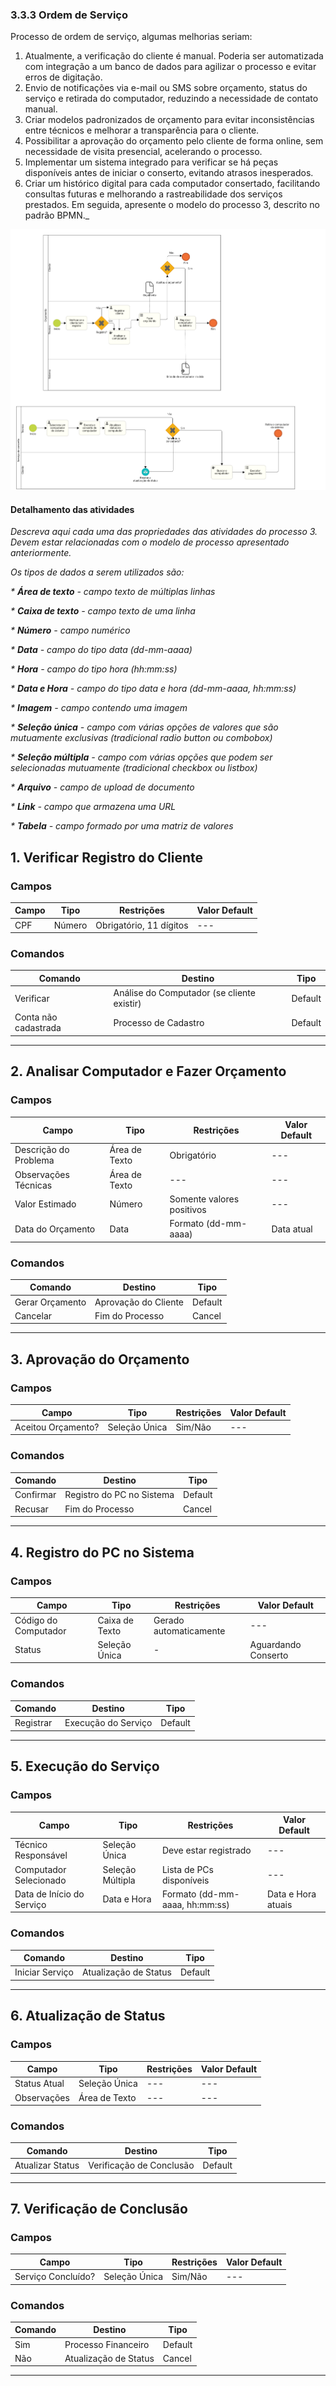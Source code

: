 ### 3.3.3 Ordem de Serviço

Processo de ordem de serviço, algumas melhorias seriam:
1. Atualmente, a verificação do cliente é manual. Poderia ser automatizada com integração a um banco de dados para agilizar o processo e evitar erros de digitação.
2. Envio de notificações via e-mail ou SMS sobre orçamento, status do serviço e retirada do computador, reduzindo a necessidade de contato manual.
3. Criar modelos padronizados de orçamento para evitar inconsistências entre técnicos e melhorar a transparência para o cliente.
4. Possibilitar a aprovação do orçamento pelo cliente de forma online, sem necessidade de visita presencial, acelerando o processo.
5. Implementar um sistema integrado para verificar se há peças disponíveis antes de iniciar o conserto, evitando atrasos inesperados.
6. Criar um histórico digital para cada computador consertado, facilitando consultas futuras e melhorando a rastreabilidade dos serviços prestados.
Em seguida, apresente o modelo do processo 3, descrito no padrão BPMN._

![Modelo BPMN do PROCESSO ORDEM DE SERVIÇO](images/processos/ordemDeServicoBPMN.png "Modelo BPMN do Processo de ordem de serviço.")


#### Detalhamento das atividades

_Descreva aqui cada uma das propriedades das atividades do processo 3. 
Devem estar relacionadas com o modelo de processo apresentado anteriormente._

_Os tipos de dados a serem utilizados são:_

_* **Área de texto** - campo texto de múltiplas linhas_

_* **Caixa de texto** - campo texto de uma linha_

_* **Número** - campo numérico_

_* **Data** - campo do tipo data (dd-mm-aaaa)_

_* **Hora** - campo do tipo hora (hh:mm:ss)_

_* **Data e Hora** - campo do tipo data e hora (dd-mm-aaaa, hh:mm:ss)_

_* **Imagem** - campo contendo uma imagem_

_* **Seleção única** - campo com várias opções de valores que são mutuamente exclusivas (tradicional radio button ou combobox)_

_* **Seleção múltipla** - campo com várias opções que podem ser selecionadas mutuamente (tradicional checkbox ou listbox)_

_* **Arquivo** - campo de upload de documento_

_* **Link** - campo que armazena uma URL_

_* **Tabela** - campo formado por uma matriz de valores_

## **1. Verificar Registro do Cliente**
### **Campos**
| **Campo**       | **Tipo**        | **Restrições**          | **Valor Default** |
|-----------------|----------------|-------------------------|-------------------|
| CPF            | Número          | Obrigatório, 11 dígitos | ---               |

### **Comandos**
| **Comando**            | **Destino**                                  | **Tipo**   |
|------------------------|---------------------------------------------|-----------|
| Verificar             | Análise do Computador (se cliente existir)  | Default   |
| Conta não cadastrada  | Processo de Cadastro                        | Default   |

---

## **2. Analisar Computador e Fazer Orçamento**
### **Campos**
| **Campo**               | **Tipo**         | **Restrições**               | **Valor Default** |
|-------------------------|-----------------|------------------------------|-------------------|
| Descrição do Problema   | Área de Texto   | Obrigatório                   | ---               |
| Observações Técnicas    | Área de Texto   | ---                            | ---               |
| Valor Estimado         | Número          | Somente valores positivos     | ---               |
| Data do Orçamento      | Data            | Formato (dd-mm-aaaa)          | Data atual        |

### **Comandos**
| **Comando**       | **Destino**             | **Tipo**   |
|------------------|------------------------|-----------|
| Gerar Orçamento | Aprovação do Cliente   | Default   |
| Cancelar        | Fim do Processo        | Cancel    |

---

## **3. Aprovação do Orçamento**
### **Campos**
| **Campo**               | **Tipo**         | **Restrições**  | **Valor Default** |
|-------------------------|-----------------|----------------|-------------------|
| Aceitou Orçamento?      | Seleção Única   | Sim/Não        | ---               |

### **Comandos**
| **Comando**   | **Destino**                   | **Tipo**   |
|--------------|------------------------------|-----------|
| Confirmar    | Registro do PC no Sistema   | Default   |
| Recusar      | Fim do Processo              | Cancel    |

---

## **4. Registro do PC no Sistema**
### **Campos**
| **Campo**             | **Tipo**          | **Restrições**                  | **Valor Default**        |
|----------------------|------------------|---------------------------------|--------------------------|
| Código do Computador | Caixa de Texto   | Gerado automaticamente         | ---                      |
| Status              | Seleção Única    | -                               | Aguardando Conserto       |

### **Comandos**
| **Comando**   | **Destino**           | **Tipo**   |
|--------------|----------------------|-----------|
| Registrar   | Execução do Serviço   | Default   |

---

## **5. Execução do Serviço**
### **Campos**
| **Campo**                | **Tipo**         | **Restrições**               | **Valor Default**        |
|--------------------------|-----------------|------------------------------|--------------------------|
| Técnico Responsável      | Seleção Única   | Deve estar registrado         | ---                      |
| Computador Selecionado   | Seleção Múltipla | Lista de PCs disponíveis      | ---                      |
| Data de Início do Serviço | Data e Hora     | Formato (dd-mm-aaaa, hh:mm:ss) | Data e Hora atuais        |

### **Comandos**
| **Comando**       | **Destino**             | **Tipo**   |
|------------------|------------------------|-----------|
| Iniciar Serviço | Atualização de Status  | Default   |

---

## **6. Atualização de Status**
### **Campos**
| **Campo**        | **Tipo**        | **Restrições** | **Valor Default** |
|------------------|----------------|---------------|-------------------|
| Status Atual    | Seleção Única   | ---           | ---               |
| Observações     | Área de Texto   | ---           | ---               |

### **Comandos**
| **Comando**        | **Destino**                    | **Tipo**   |
|-------------------|--------------------------------|-----------|
| Atualizar Status | Verificação de Conclusão       | Default   |

---

## **7. Verificação de Conclusão**
### **Campos**
| **Campo**          | **Tipo**         | **Restrições** | **Valor Default** |
|-------------------|-----------------|--------------|-------------------|
| Serviço Concluído? | Seleção Única   | Sim/Não      | ---               |

### **Comandos**
| **Comando** | **Destino**              | **Tipo**   |
|------------|-------------------------|-----------|
| Sim        | Processo Financeiro      | Default   |
| Não        | Atualização de Status    | Cancel    |

---

